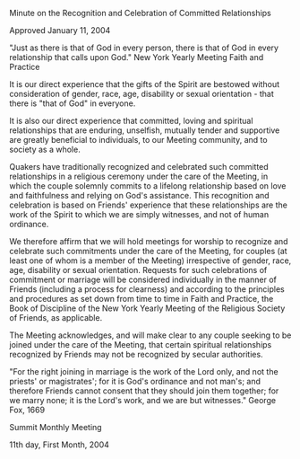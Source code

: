 Minute on the Recognition and Celebration of Committed Relationships 

Approved January 11, 2004

"Just as there is that of God in every person, there is that of God in every relationship that calls upon God." New York Yearly Meeting Faith and Practice

It is our direct experience that the gifts of the Spirit are bestowed without consideration of gender, race, age, disability or sexual orientation - that there is "that of God" in everyone.

It is also our direct experience that committed, loving and spiritual relationships that are enduring, unselfish, mutually tender and supportive are greatly beneficial to individuals, to our Meeting community, and to society as a whole.

Quakers have traditionally recognized and celebrated such committed relationships in a religious ceremony under the care of the Meeting, in which the couple solemnly commits to a lifelong relationship based on love and faithfulness and relying on God's assistance. This recognition and celebration is based on Friends' experience that these relationships are the work of the Spirit to which we are simply witnesses, and not of human ordinance.

We therefore affirm that we will hold meetings for worship to recognize and celebrate such commitments under the care of the Meeting, for couples (at least one of whom is a member of the Meeting) irrespective of gender, race, age, disability or sexual orientation. Requests for such celebrations of commitment or marriage will be considered individually in the manner of Friends (including a process for clearness) and according to the principles and procedures as set down from time to time in Faith and Practice, the Book of Discipline of the New York Yearly Meeting of the Religious Society of Friends, as applicable.

The Meeting acknowledges, and will make clear to any couple seeking to be joined under the care of the Meeting, that certain spiritual relationships recognized by Friends may not be recognized by secular authorities.

"For the right joining in marriage is the work of the Lord only, and not the priests' or magistrates'; for it is God's ordinance and not man's; and therefore Friends cannot consent that they should join them together; for we marry none; it is the Lord's work, and we are but witnesses." George Fox, 1669

Summit Monthly Meeting

11th day, First Month, 2004
